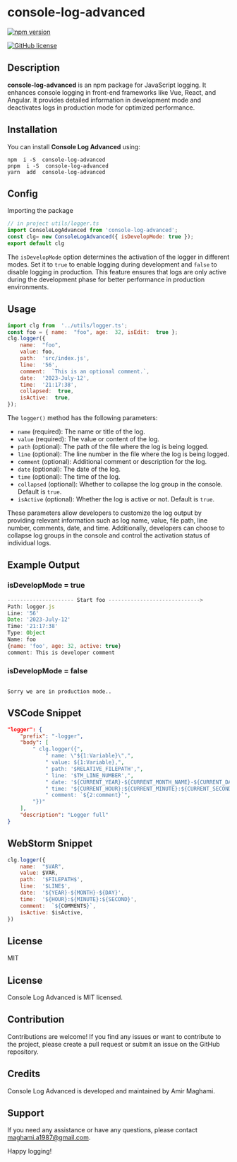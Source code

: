 
# console-log-advanced

  

[![npm version](https://badge.fury.io/js/console-log-advanced.svg)](https://badge.fury.io/js/console-log-advanced)

[![GitHub license](https://img.shields.io/github/license/amirrr1987/console-log-advanced)](https://github.com/amirrr1987/console-log-advanced/blob/master/LICENSE)

  

## Description

  

**console-log-advanced** is an npm package for JavaScript logging. It enhances console logging in front-end frameworks like Vue, React, and Angular. It provides detailed information in development mode and deactivates logs in production mode for optimized performance.


  

## Installation

You can install **Console Log Advanced** using:

  

```shell
npm  i -S  console-log-advanced
pnpm  i -S  console-log-advanced
yarn  add  console-log-advanced
```

## Config

Importing the package

```javascript
// in project utils/logger.ts
import ConsoleLogAdvanced from 'console-log-advanced';
const clg= new ConsoleLogAdvanced({ isDevelopMode: true });
export default clg
```

The `isDevelopMode` option determines the activation of the logger in different modes. Set it to `true` to enable logging during development and `false` to disable logging in production. This feature ensures that logs are only active during the development phase for better performance in production environments.
  



  

## Usage

  

```javascript
import clg from  '../utils/logger.ts';
const foo = { name:  "foo", age:  32, isEdit:  true };
clg.logger({
	name:  "foo",
	value: foo,
	path:  'src/index.js',
	line:  '56',
	comment:  `This is an optional comment.`,
	date:  '2023-July-12',
	time:  '21:17:38',
	collapsed:  true,
	isActive:  true,
});
```

The `logger()` method has the following parameters:

- `name` (required): The name or title of the log.
- `value` (required): The value or content of the log.
- `path` (optional): The path of the file where the log is being logged.
- `line` (optional): The line number in the file where the log is being logged.
- `comment` (optional): Additional comment or description for the log.
- `date` (optional): The date of the log.
- `time` (optional): The time of the log.
- `collapsed` (optional): Whether to collapse the log group in the console. Default is `true`.
- `isActive` (optional): Whether the log is active or not. Default is `true`.

These parameters allow developers to customize the log output by providing relevant information such as log name, value, file path, line number, comments, date, and time. Additionally, developers can choose to collapse log groups in the console and control the activation status of individual logs.

## Example Output

### isDevelopMode = true 

```javascript
--------------------- Start foo ----------------------------->
Path: logger.js
Line: '56'
Date: '2023-July-12'
Time: '21:17:38'
Type: Object
Name: foo
{name: 'foo', age: 32, active: true}
comment: This is developer comment
```

  

### isDevelopMode = false
```

Sorry we are in production mode..

```

  
## VSCode Snippet

  

```json
"logger": {
	"prefix": "-logger",
	"body": [
		" clg.logger({",
			" name: \"${1:Variable}\",",
			" value: ${1:Variable},",
			" path: '$RELATIVE_FILEPATH',",
			" line: '$TM_LINE_NUMBER',",
			" date: '${CURRENT_YEAR}-${CURRENT_MONTH_NAME}-${CURRENT_DATE}',",
			" time: '${CURRENT_HOUR}:${CURRENT_MINUTE}:${CURRENT_SECOND}',",
			" comment: `${2:comment}`",
		"})"
	],
	"description": "Logger full"
}
```

  

## WebStorm Snippet

  

```javascript
clg.logger({
	name:  "$VAR",
	value: $VAR,
	path:  '$FILEPATH$',
	line:  '$LINE$',
	date:  '${YEAR}-${MONTH}-${DAY}',
	time:  '${HOUR}:${MINUTE}:${SECOND}',
	comment:  `${COMMENTS}`,
	isActive: $isActive,
})
```



  

## License

  

MIT

  
  
  
  
## License

Console Log Advanced is MIT licensed.

  

## Contribution

Contributions are welcome! If you find any issues or want to contribute to the project, please create a pull request or submit an issue on the GitHub repository.

  

## Credits

Console Log Advanced is developed and maintained by Amir Maghami.

  

## Support

If you need any assistance or have any questions, please contact maghami.a1987@gmail.com.

Happy logging!




  


